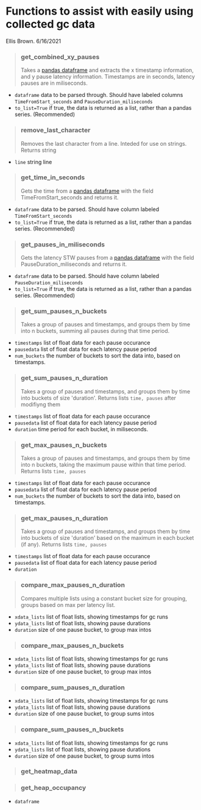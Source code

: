 # Functions to assist with easily using collected gc data
Ellis Brown. 6/16/2021

> ### get_combined_xy_pauses
> Takes a [pandas dataframe](https://pandas.pydata.org/pandas-docs/stable/reference/api/pandas.DataFrame.html) and extracts the x timestamp information, and y pause latency information.  Timestamps are in seconds, latency pauses are in miliseconds.
- `dataframe` data to be parsed through. Should have labeled columns `TimeFromStart_seconds` and `PauseDuration_miliseconds`
- `to_list=True` if true, the data is returned as a list, rather than a pandas series. (Recommended)


> ### remove_last_character
> Removes the last character from a line. Inteded for use on strings. Returns string
- `line` string line


> ### get_time_in_seconds
> Gets the time from a [pandas dataframe](https://pandas.pydata.org/pandas-docs/stable/reference/api/pandas.DataFrame.html) with the field TimeFromStart_seconds and returns it.
- `dataframe` data to be parsed. Should have column labeled `TimeFromStart_seconds`
- `to_list=True` if true, the data is returned as a list, rather than a pandas series. (Recommended)
>

> ### get_pauses_in_miliseconds
> Gets the latency STW pauses from a [pandas dataframe](https://pandas.pydata.org/pandas-docs/stable/reference/api/pandas.DataFrame.html) with the field PauseDuration_miliseconds and returns it.
- `dataframe` data to be parsed.  Should have column labeled `PauseDuration_miliseconds`
- `to_list=True` if true, the data is returned as a list, rather than a pandas series. (Recommended)

> ### get_sum_pauses_n_buckets
> Takes a group of pauses and timestamps, and groups them by time into n buckets, summing all pauses during that time period.
- `timestamps` list of float data for each pause occurance
- `pausedata` list of float data for each latency pause period
- `num_buckets` the number of buckets to sort the data into, based on timestamps.


> ### get_sum_pauses_n_duration
> Takes a group of pauses and timestamps, and groups them by time into buckets of size 'duration'. Returns lists `time, pauses` after modifiyng them
- `timestamps` list of float data for each pause occurance
- `pausedata` list of float data for each latency pause period
- `duration` time period for each bucket, in miliseconds. 


> ### get_max_pauses_n_buckets
> Takes a group of pauses and timestamps, and groups them by time into n buckets, taking the maximum pause within that time period. Returns lists `time, pauses` 
- `timestamps` list of float data for each pause occurance
- `pausedata` list of float data for each latency pause period
- `num_buckets` the number of buckets to sort the data into, based on timestamps.


> ### get_max_pauses_n_duration
> Takes a group of pauses and timestamps, and groups them by time into buckets of size 'duration' based on the maximum in each bucket (if any). Returns lists `time, pauses` 
- `timestamps` list of float data for each pause occurance
- `pausedata` list of float data for each latency pause period
- `duration`


> ### compare_max_pauses_n_duration
> Compares multiple lists using a constant bucket size for grouping, groups based on max per latency list.
- `xdata_lists` list of float lists, showing timestamps for gc runs
- `ydata_lists` list of float lists, showing pause durations
- `duration` size of one pause bucket, to group max intos
>

> ### compare_max_pauses_n_buckets
- `xdata_lists` list of float lists, showing timestamps for gc runs
- `ydata_lists` list of float lists, showing pause durations
- `duration` size of one pause bucket, to group max intos

> ### compare_sum_pauses_n_duration
- `xdata_lists` list of float lists, showing timestamps for gc runs
- `ydata_lists` list of float lists, showing pause durations
- `duration` size of one pause bucket, to group sums intos

> ### compare_sum_pauses_n_buckets
- `xdata_lists` list of float lists, showing timestamps for gc runs
- `ydata_lists` list of float lists, showing pause durations
- `duration` size of one pause bucket, to group sums intos

> ### get_heatmap_data

> ### get_heap_occupancy
- `dataframe`

